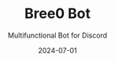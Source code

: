 ---
title: Bree0 Bot
subtitle: Multifunctional Bot for Discord
description: The bot is designed to improve the participant's interaction with the client. Clans, Server Banner, Activity and Levels!
tags:
  - Discord App
date: 2024-07-01
large_button:
  name: Support Server
  url: https://discord.gg/mDE2WFZ
---